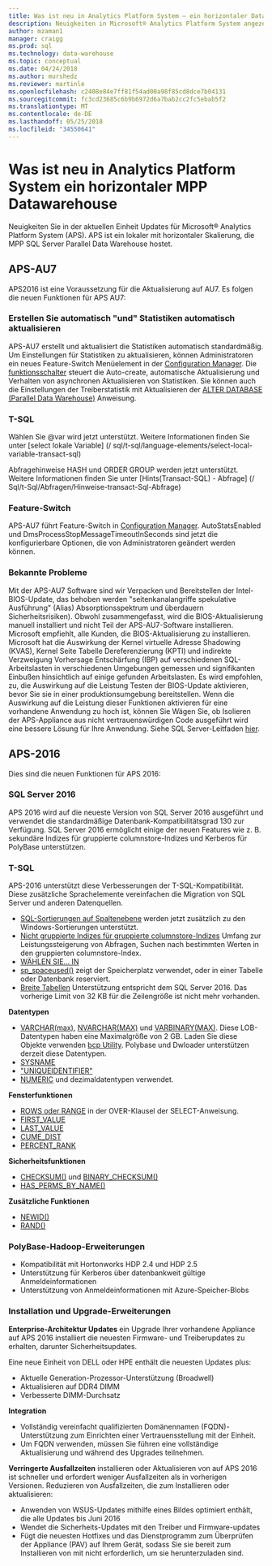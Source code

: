 ```yaml
---
title: Was ist neu in Analytics Platform System – ein horizontaler Datawarehouse
description: Neuigkeiten in Microsoft® Analytics Platform System angezeigt wird, eine horizontale Skalierung einer lokalen Anwendung, die MPP SQL Server Parallel Data Warehouse hostet.
author: mzaman1
manager: craigg
ms.prod: sql
ms.technology: data-warehouse
ms.topic: conceptual
ms.date: 04/24/2018
ms.author: murshedz
ms.reviewer: martinle
ms.openlocfilehash: c2408e84e7ff81f54ad00a98f85cd8dce7b04131
ms.sourcegitcommit: fc3cd23685c6b9b6972d6a7bab2cc2fc5ebab5f2
ms.translationtype: MT
ms.contentlocale: de-DE
ms.lasthandoff: 05/25/2018
ms.locfileid: "34550641"
---
```

# <a name="whats-new-in-analytics-platform-system-a-scale-out-mpp-data-warehouse"></a>Was ist neu in Analytics Platform System ein horizontaler MPP Datawarehouse
Neuigkeiten Sie in der aktuellen Einheit Updates für Microsoft® Analytics Platform System (APS). APS ist ein lokaler mit horizontaler Skalierung, die MPP SQL Server Parallel Data Warehouse hostet. 


## <a name="aps-au7"></a>APS-AU7
APS2016 ist eine Voraussetzung für die Aktualisierung auf AU7. Es folgen die neuen Funktionen für APS AU7:

### <a name="auto-create-and-auto-update-statistics"></a>Erstellen Sie automatisch "und" Statistiken automatisch aktualisieren
APS-AU7 erstellt und aktualisiert die Statistiken automatisch standardmäßig. Um Einstellungen für Statistiken zu aktualisieren, können Administratoren ein neues Feature-Switch Menüelement in der [Configuration Manager](appliance-configuration.md#CMTasks). Die [funktionsschalter](appliance-feature-switch.md) steuert die Auto-create, automatische Aktualisierung und Verhalten von asynchronen Aktualisieren von Statistiken. Sie können auch die Einstellungen der Treiberstatistik mit Aktualisieren der [ALTER DATABASE (Parallel Data Warehouse)](/sql/t-sql/statements/alter-database-parallel-data-warehouse) Anweisung.

### <a name="t-sql"></a>T-SQL
Wählen Sie @var wird jetzt unterstützt. Weitere Informationen finden Sie unter [select lokale Variable] (/ sql/t-sql/language-elements/select-local-variable-transact-sql) 

Abfragehinweise HASH und ORDER GROUP werden jetzt unterstützt. Weitere Informationen finden Sie unter [Hints(Transact-SQL) - Abfrage] (/ Sql/t-Sql/Abfragen/Hinweise-transact-Sql-Abfrage)

### <a name="feature-switch"></a>Feature-Switch
APS-AU7 führt Feature-Switch in [Configuration Manager](launch-the-configuration-manager.md). AutoStatsEnabled und DmsProcessStopMessageTimeoutInSeconds sind jetzt die konfigurierbare Optionen, die von Administratoren geändert werden können.

### <a name="known-issues"></a>Bekannte Probleme
Mit der APS-AU7 Software sind wir Verpacken und Bereitstellen der Intel-BIOS-Update, das behoben werden "seitenkanalangriffe spekulative Ausführung" (Alias) Absorptionsspektrum und überdauern Sicherheitsrisiken). Obwohl zusammengefasst, wird die BIOS-Aktualisierung manuell installiert und nicht Teil der APS-AU7-Software installieren. Microsoft empfiehlt, alle Kunden, die BIOS-Aktualisierung zu installieren. Microsoft hat die Auswirkung der Kernel virtuelle Adresse Shadowing (KVAS), Kernel Seite Tabelle Dereferenzierung (KPTI) und indirekte Verzweigung Vorhersage Entschärfung (IBP) auf verschiedenen SQL-Arbeitslasten in verschiedenen Umgebungen gemessen und signifikanten Einbußen hinsichtlich auf einige gefunden Arbeitslasten. Es wird empfohlen, zu, die Auswirkung auf die Leistung Testen der BIOS-Update aktivieren, bevor Sie sie in einer produktionsumgebung bereitstellen. Wenn die Auswirkung auf die Leistung dieser Funktionen aktivieren für eine vorhandene Anwendung zu hoch ist, können Sie Wägen Sie, ob Isolieren der APS-Appliance aus nicht vertrauenswürdigen Code ausgeführt wird eine bessere Lösung für Ihre Anwendung. Siehe SQL Server-Leitfaden [hier](https://support.microsoft.com/en-us/help/4073225/guidance-protect-sql-server-against-spectre-meltdown).

## <a name="aps-2016"></a>APS-2016
Dies sind die neuen Funktionen für APS 2016:

### <a name="sql-server-2016"></a>SQL Server 2016

APS 2016 wird auf die neueste Version von SQL Server 2016 ausgeführt und verwendet die standardmäßige Datenbank-Kompatibilitätsgrad 130 zur Verfügung.  SQL Server 2016 ermöglicht einige der neuen Features wie z. B. sekundäre Indizes für gruppierte columnstore-Indizes und Kerberos für PolyBase unterstützen. 


### <a name="t-sql"></a>T-SQL
APS-2016 unterstützt diese Verbesserungen der T-SQL-Kompatibilität.  Diese zusätzliche Sprachelemente vereinfachen die Migration von SQL Server und anderen Datenquellen. 

- [SQL-Sortierungen auf Spaltenebene][] werden jetzt zusätzlich zu den Windows-Sortierungen unterstützt.
- [Nicht gruppierte Indizes für gruppierte columnstore-Indizes][] Umfang zur Leistungssteigerung von Abfragen, Suchen nach bestimmten Werten in den gruppierten columnstore-Index. 
- [WÄHLEN SIE... IN][] 
- [sp_spaceused()][] zeigt der Speicherplatz verwendet, oder in einer Tabelle oder Datenbank reserviert.
- [Breite Tabellen][] Unterstützung entspricht dem SQL Server 2016. Das vorherige Limit von 32 KB für die Zeilengröße ist nicht mehr vorhanden. 

**Datentypen**

- [VARCHAR(max)][], [NVARCHAR(MAX)][] und [VARBINARY(MAX)][]. Diese LOB-Datentypen haben eine Maximalgröße von 2 GB. Laden Sie diese Objekte verwenden [bcp Utility][]. Polybase und Dwloader unterstützen derzeit diese Datentypen. 
- [SYSNAME][]
- ["UNIQUEIDENTIFIER"][]
- [NUMERIC][] und dezimaldatentypen verwendet.

**Fensterfunktionen**

- [ROWS oder RANGE][] in der OVER-Klausel der SELECT-Anweisung.
- [FIRST_VALUE][]
- [LAST_VALUE][]
- [CUME_DIST][]
- [PERCENT_RANK][]

**Sicherheitsfunktionen**

- [CHECKSUM()][] und [BINARY_CHECKSUM()][]
- [HAS_PERMS_BY_NAME()][]

**Zusätzliche Funktionen**

- [NEWID()][]
- [RAND()][]

### <a name="polybasehadoop-enhancements"></a>PolyBase-Hadoop-Erweiterungen

- Kompatibilität mit Hortonworks HDP 2.4 und HDP 2.5
- Unterstützung für Kerberos über datenbankweit gültige Anmeldeinformationen
- Unterstützung von Anmeldeinformationen mit Azure-Speicher-Blobs

### <a name="install-and-upgrade-enhancements"></a>Installation und Upgrade-Erweiterungen

**Enterprise-Architektur Updates** ein Upgrade Ihrer vorhandene Appliance auf APS 2016 installiert die neuesten Firmware- und Treiberupdates zu erhalten, darunter Sicherheitsupdates. 

Eine neue Einheit von DELL oder HPE enthält die neuesten Updates plus:

- Aktuelle Generation-Prozessor-Unterstützung (Broadwell)
- Aktualisieren auf DDR4 DIMM
- Verbesserte DIMM-Durchsatz

**Integration**

- Vollständig vereinfacht qualifizierten Domänennamen (FQDN)-Unterstützung zum Einrichten einer Vertrauensstellung mit der Einheit. 
- Um FQDN verwenden, müssen Sie führen eine vollständige Aktualisierung und während des Upgrades teilnehmen. 

**Verringerte Ausfallzeiten** installieren oder Aktualisieren von auf APS 2016 ist schneller und erfordert weniger Ausfallzeiten als in vorherigen Versionen. Reduzieren von Ausfallzeiten, die zum Installieren oder aktualisieren: 

 - Anwenden von WSUS-Updates mithilfe eines Bildes optimiert enthält, die alle Updates bis Juni 2016
 - Wendet die Sicherheits-Updates mit den Treiber und Firmware-updates
 - Fügt die neuesten Hotfixes und das Dienstprogramm zum Überprüfen der Appliance (PAV) auf Ihrem Gerät, sodass Sie sie bereit zum Installieren von mit nicht erforderlich, um sie herunterzuladen sind.


<!--MSDN references-->
[database compatibility level 130]:/sql/t-sql/statements/alter-database-transact-sql-compatibility-level
[SQL-Sortierungen auf Spaltenebene]:/sql/relational-databases/collations/collation-and-unicode-support
[Nicht gruppierte Indizes für gruppierte columnstore-Indizes]:/sql/t-sql/statements/create-index-transact-sql
[VARCHAR(MAX)]:/sql/t-sql/data-types/char-and-varchar-transact-sql
[NVARCHAR(MAX)]:/sql/t-sql/data-types/nchar-and-nvarchar-transact-sql
[VARBINARY(MAX)]:/sql/t-sql/data-types/binary-and-varbinary-transact-sql
[SYSNAME]:/sql/relational-databases/system-catalog-views/sys-types-transact-sql
[WÄHLEN SIE... IN]:/sql/t-sql/queries/select-into-clause-transact-sql
[sp_spaceused()]:/sql/relational-databases/system-stored-procedures/sp-spaceused-transact-sql
[Breite Tabellen]:/sql/sql-server/maximum-capacity-specifications-for-sql-server
[BULK INSERT]:/sql/t-sql/statements/bulk-insert-transact-sql
[bcp Utility]:/sql/tools/bcp-utility
["UNIQUEIDENTIFIER"]:/sql/t-sql/data-types/uniqueidentifier-transact-sql
[NUMERIC]:/sql/t-sql/data-types/decimal-and-numeric-transact-sql
[ROWS oder RANGE]:/sql/t-sql/queries/select-over-clause-transact-sql
[FIRST_VALUE]:/sql/t-sql/functions/first-value-transact-sql
[LAST_VALUE]:/sql/t-sql/functions/last-value-transact-sql
[CUME_DIST]:/sql/t-sql/functions/cume-dist-transact-sql
[PERCENT_RANK]:/sql/t-sql/functions/percent-rank-transact-sql
[CHECKSUM()]:/sql/t-sql/functions/checksum-transact-sql
[BINARY_CHECKSUM()]:/sql/t-sql/functions/binary-checksum-transact-sql
[HAS_PERMS_BY_NAME()]:/sql/t-sql/functions/has-perms-by-name-transact-sql
[NEWID()]:/sql/t-sql/functions/newid-transact-sql
[RAND()]:/sql/t-sql/functions/rand-transact-sql


  

  


